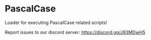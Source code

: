 # PascalCase

Loader for executing PascalCase related scripts!

Report issues to our discord server: https://discord.gg/J93MDwH5
